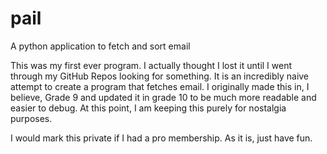 # pail
A python application to fetch and sort email

This was my first ever program. I actually thought I lost it until I went through my GitHub Repos looking for something. It is an incredibly naive attempt to create a program that fetches email. I originally made this in, I believe, Grade 9 and updated it in grade 10 to be much more readable and easier to debug. At this point, I am keeping this purely for nostalgia purposes.

I would mark this private if I had a pro membership. As it is, just have fun.
